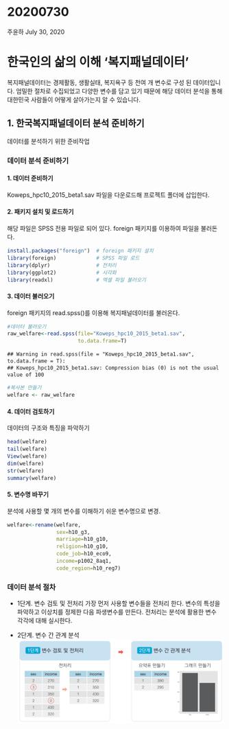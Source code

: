 20200730
================
주윤하
July 30, 2020

# 한국인의 삶의 이해 ‘복지패널데이터’

복지패널데이터는 경제활동, 생활실태, 복지욕구 등 천여 개 변수로 구성 된 데이터입니다. 엄밀한 절차로 수집되었고 다양한 변수를
담고 있기 때문에 해당 데이터 분석을 통해 대한민국 사람들이 어떻게 살아가는지 알 수 있습니다.

## 1\. 한국복지패널데이터 분석 준비하기

데이터를 분석하기 위한 준비작업

### 데이터 분석 준비하기

#### 1\. 데이터 준비하기

Koweps\_hpc10\_2015\_beta1.sav 파일을 다운로드해 프로젝트 폴더에 삽입한다.

#### 2\. 패키지 설치 및 로드하기

해당 파일은 SPSS 전용 파일로 되어 있다. foreign 패키지를 이용하여 파일을 불러돈다.

``` r
install.packages("foreign")  # foreign 패키지 설치
library(foreign)             # SPSS 파일 로드
library(dplyr)               # 전처리
library(ggplot2)             # 시각화
library(readxl)              # 엑셀 파일 불러오기
```

#### 3\. 데이터 불러오기

foreign 패키지의 read.spss()를 이용해 복지패널데이터를 불러온다.

``` r
#데이터 불러오기
raw_welfare<-read.spss(file="Koweps_hpc10_2015_beta1.sav",
                       to.data.frame=T)
```

    ## Warning in read.spss(file = "Koweps_hpc10_2015_beta1.sav", to.data.frame = T):
    ## Koweps_hpc10_2015_beta1.sav: Compression bias (0) is not the usual value of 100

``` r
#복사본 만들기 
welfare <- raw_welfare
```

#### 4\. 데이터 검토하기

데이터의 구조와 특징을 파악하기

``` r
head(welfare)
tail(welfare)
View(welfare)
dim(welfare)
str(welfare)
summary(welfare)
```

#### 5\. 변수명 바꾸기

분석에 사용할 몇 개의 변수를 이해하기 쉬운 변수명으로 변경.

``` r
welfare<-rename(welfare, 
                sex=h10_g3,
                marriage=h10_g10,
                religion=h10_g10,
                code_job=h10_eco9,
                income=p1002_8aq1,
                code_region=h10_reg7)
```

### 데이터 분석 절차

  - 1단계. 변수 검토 및 전처리 가장 먼저 사용할 변수들을 전처리 한다. 변수의 특성을 파악하고 이상치를 정제한 다음
    파생변수를 만든다. 전처리는 분석에 활용한 변수 각각에 대해 실시한다.

  - 2단계. 변수 간 관계 분석 ![](img/09_01.png)
